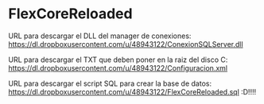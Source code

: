 FlexCoreReloaded
================

URL para descargar el DLL del manager de conexiones: https://dl.dropboxusercontent.com/u/48943122/ConexionSQLServer.dll

URL para descargar el TXT que deben poner en la raiz del disco C: https://dl.dropboxusercontent.com/u/48943122/Configuracion.xml

URL para descargar el script SQL para crear la base de datos: https://dl.dropboxusercontent.com/u/48943122/FlexCoreReloaded.sql
:D!!!!
